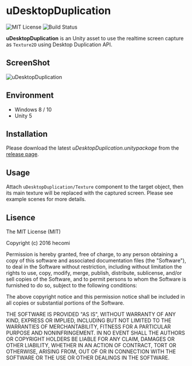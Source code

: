 uDesktopDuplication
===================

![MIT License](http://img.shields.io/badge/license-MIT-blue.svg?style=flat)
![Build Status](http://unitybuildbadge.azurewebsites.net/api/status/7566d616-2916-4c99-bb14-e7ab9501cf7e)

**uDesktopDuplication** is an Unity asset to use the realtime screen capture as `Texture2D` using Desktop Duplication API.


ScreenShot
----------
![uDesktopDuplication](https://raw.githubusercontent.com/wiki/hecomi/uDesktopDuplication/animation.gif)


Environment
-----------
- Windows 8 / 10
- Unity 5


Installation
------------
Please download the latest *uDesktopDuplication.unitypackage* from the [release page](https://github.com/hecomi/uDesktopDuplication/releases).


Usage
-----
Attach `uDesktopDuplication/Texture` component to the target object, then its main texture will be replaced with the captured screen. Please see example scenes for more details.


Lisence
-------
The MIT License (MIT)

Copyright (c) 2016 hecomi

Permission is hereby granted, free of charge, to any person obtaining a copy of
this software and associated documentation files (the "Software"), to deal in
the Software without restriction, including without limitation the rights to
use, copy, modify, merge, publish, distribute, sublicense, and/or sell copies of
the Software, and to permit persons to whom the Software is furnished to do so,
subject to the following conditions:

The above copyright notice and this permission notice shall be included in all
copies or substantial portions of the Software.

THE SOFTWARE IS PROVIDED "AS IS", WITHOUT WARRANTY OF ANY KIND, EXPRESS OR
IMPLIED, INCLUDING BUT NOT LIMITED TO THE WARRANTIES OF MERCHANTABILITY, FITNESS
FOR A PARTICULAR PURPOSE AND NONINFRINGEMENT. IN NO EVENT SHALL THE AUTHORS OR
COPYRIGHT HOLDERS BE LIABLE FOR ANY CLAIM, DAMAGES OR OTHER LIABILITY, WHETHER
IN AN ACTION OF CONTRACT, TORT OR OTHERWISE, ARISING FROM, OUT OF OR IN
CONNECTION WITH THE SOFTWARE OR THE USE OR OTHER DEALINGS IN THE SOFTWARE.
